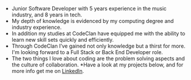 * Junior Software Developer with 5 years experience in the music industry, and 8 years in tech.
* My depth of knowledge is evidenced by my computing degree and industry experience.
* In addition my studies at CodeClan have equipped me with the ability to learn new skill sets quickly and efficiently.
* Through CodeClan I’ve gained not only knowledge but a thirst for more. I'm looking forward to a Full Stack or Back End Developer role.
* The two things I love about coding are the problem solving aspects and the culture of collaboration.
*Have a look at my projects below, and for more info get me on [LinkedIn](linkedin.com/DuncanG33).  
